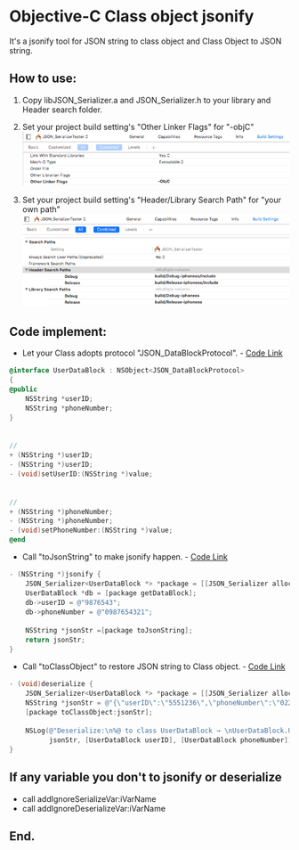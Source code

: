 # Objective-C Class object jsonify
It's a jsonify tool for JSON string to class object and Class Object to JSON string.

## How to use:

1. Copy libJSON_Serializer.a and JSON_Serializer.h to your library and Header search folder.

2. Set your project build setting's "Other Linker Flags" for "-objC"
![foo](/ScreenShot1.png "set -objC")

3.  Set your project build setting's "Header/Library Search Path" for "your own path"
![foo](/ScreenShot2.png "set path")

## Code implement:
* Let your Class adopts protocol "JSON_DataBlockProtocol". - [Code Link][bar]

[bar]: /Source/JSON_SerializerTester/JSON_SerializerTester/TestForJSON_Serializer.h#L12-L28
```objective-c
@interface UserDataBlock : NSObject<JSON_DataBlockProtocol>
{
@public
    NSString *userID;
    NSString *phoneNumber;
}


//
+ (NSString *)userID;
- (NSString *)userID;
- (void)setUserID:(NSString *)value;


//
+ (NSString *)phoneNumber;
- (NSString *)phoneNumber;
- (void)setPhoneNumber:(NSString *)value;
@end
```

* Call "toJsonString" to make jsonify happen. - [Code Link][bar]

[bar]: /Source/JSON_SerializerTester/JSON_SerializerTester/TestForJSON_Serializer.m#L44-L54
```objective-c
- (NSString *)jsonify { 
    JSON_Serializer<UserDataBlock *> *package = [[JSON_Serializer alloc] initWithDataBlock:[UserDataBlock class]];
    UserDataBlock *db = [package getDataBlock];
    db->userID = @"9876543";
    db->phoneNumber = @"0987654321";
    
    NSString *jsonStr =[package toJsonString];   
    return jsonStr;
}
```

* Call "toClassObject" to restore JSON string to Class object. - [Code Link][bar]

[bar]: /Source/JSON_SerializerTester/JSON_SerializerTester/TestForJSON_Serializer.m#L56-L63
```objective-c
- (void)deserialize {
    JSON_Serializer<UserDataBlock *> *package = [[JSON_Serializer alloc] initWithDataBlock:[UserDataBlock class]];
    NSString *jsonStr = @"{\"userID\":\"5551236\",\"phoneNumber\":\"02222667222\",\"birthday\":\"2018.01.01\"}";
    [package toClassObject:jsonStr];
    
    NSLog(@"Deserialize:\n%@ to class UserDataBlock → \nUserDataBlock.UserID: %@, UserDataBlock.PhoneNumber: %@",
          jsonStr, [UserDataBlock userID], [UserDataBlock phoneNumber]);
}
```
## If any variable you don't to jsonify or deserialize
* call addIgnoreSerializeVar:iVarName
* call addIgnoreDeserializeVar:iVarName

## End.
